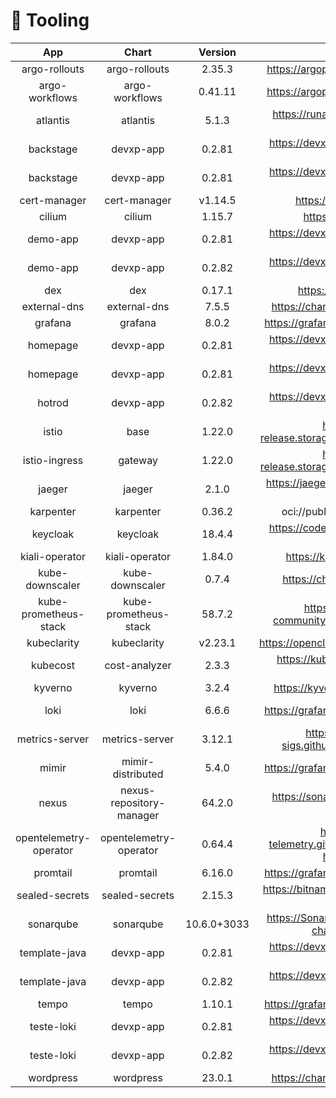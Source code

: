 # 🔩 Tooling

|  App |  Chart | Version | Repo | base | ops | dev | prd |
| :--: | :-----:| :-----: | :---:| :--: | :-: | :-: | :-: |
| argo-rollouts | argo-rollouts | 2.35.3 | https://argoproj.github.io/argo-helm | ✅ |  |  |  |
| argo-workflows | argo-workflows | 0.41.11 | https://argoproj.github.io/argo-helm | ✅ |  |  |  |
| atlantis | atlantis | 5.1.3 | https://runatlantis.github.io/helm-charts |  | [![App Status](https://argocd.devxp-tech.io/api/badge?name=atlantis-ops&revision=true&showAppName=true)](https://argocd.devxp-tech.io/applications/atlantis-ops) |  |  |
| backstage | devxp-app | 0.2.81 | https://devxp-tech.github.io/helm-charts |  |  |  | [![App Status](https://argocd.devxp-tech.io/api/badge?name=backstage-prd&revision=true&showAppName=true)](https://argocd.devxp-tech.io/applications/backstage-prd) |
| backstage | devxp-app | 0.2.81 | https://devxp-tech.github.io/helm-charts |  |  | [![App Status](https://argocd.devxp-tech.io/api/badge?name=backstage-dev&revision=true&showAppName=true)](https://argocd.devxp-tech.io/applications/backstage-dev) |  |
| cert-manager | cert-manager | v1.14.5 | https://charts.jetstack.io | ✅ |  |  |  |
| cilium | cilium | 1.15.7 | https://helm.cilium.io | ✅ |  |  |  |
| demo-app | devxp-app | 0.2.81 | https://devxp-tech.github.io/helm-charts |  |  |  | [![App Status](https://argocd.devxp-tech.io/api/badge?name=demo-app-prd&revision=true&showAppName=true)](https://argocd.devxp-tech.io/applications/demo-app-prd) |
| demo-app | devxp-app | 0.2.82 | https://devxp-tech.github.io/helm-charts |  |  | [![App Status](https://argocd.devxp-tech.io/api/badge?name=demo-app-dev&revision=true&showAppName=true)](https://argocd.devxp-tech.io/applications/demo-app-dev) |  |
| dex | dex | 0.17.1 | https://charts.dexidp.io | ✅ |  |  |  |
| external-dns | external-dns | 7.5.5 | https://charts.bitnami.com/bitnami | ✅ |  |  |  |
| grafana | grafana | 8.0.2 | https://grafana.github.io/helm-charts | ✅ |  |  |  |
| homepage | devxp-app | 0.2.81 | https://devxp-tech.github.io/helm-charts |  |  |  | [![App Status](https://argocd.devxp-tech.io/api/badge?name=homepage-prd&revision=true&showAppName=true)](https://argocd.devxp-tech.io/applications/homepage-prd) |
| homepage | devxp-app | 0.2.81 | https://devxp-tech.github.io/helm-charts |  |  | [![App Status](https://argocd.devxp-tech.io/api/badge?name=homepage-dev&revision=true&showAppName=true)](https://argocd.devxp-tech.io/applications/homepage-dev) |  |
| hotrod | devxp-app | 0.2.82 | https://devxp-tech.github.io/helm-charts | ✅ |  |  |  |
| istio | base | 1.22.0 | https://istio-release.storage.googleapis.com/charts | ✅ |  |  |  |
| istio-ingress | gateway | 1.22.0 | https://istio-release.storage.googleapis.com/charts | ✅ |  |  |  |
| jaeger | jaeger | 2.1.0 | https://jaegertracing.github.io/helm-charts | ✅ |  |  |  |
| karpenter | karpenter | 0.36.2 | oci://public.ecr.aws/karpenter | ✅ |  |  |  |
| keycloak | keycloak | 18.4.4 | https://codecentric.github.io/helm-charts | ✅ |  |  |  |
| kiali-operator | kiali-operator | 1.84.0 | https://kiali.org/helm-charts | ✅ |  |  |  |
| kube-downscaler | kube-downscaler | 0.7.4 | https://charts.deliveryhero.io/ | ✅ |  |  |  |
| kube-prometheus-stack | kube-prometheus-stack | 58.7.2 | https://prometheus-community.github.io/helm-charts | ✅ |  |  |  |
| kubeclarity | kubeclarity | v2.23.1 | https://openclarity.github.io/kubeclarity | ✅ |  |  |  |
| kubecost | cost-analyzer | 2.3.3 | https://kubecost.github.io/cost-analyzer | ✅ |  |  |  |
| kyverno | kyverno | 3.2.4 | https://kyverno.github.io/kyverno | ✅ |  |  |  |
| loki | loki | 6.6.6 | https://grafana.github.io/helm-charts |  | [![App Status](https://argocd.devxp-tech.io/api/badge?name=loki-ops&revision=true&showAppName=true)](https://argocd.devxp-tech.io/applications/loki-ops) |  |  |
| metrics-server | metrics-server | 3.12.1 | https://kubernetes-sigs.github.io/metrics-server/ | ✅ |  |  |  |
| mimir | mimir-distributed | 5.4.0 | https://grafana.github.io/helm-charts | ✅ |  |  |  |
| nexus | nexus-repository-manager | 64.2.0 | https://sonatype.github.io/helm3-charts | ✅ |  |  |  |
| opentelemetry-operator | opentelemetry-operator | 0.64.4 | https://open-telemetry.github.io/opentelemetry-helm-charts | ✅ |  |  |  |
| promtail | promtail | 6.16.0 | https://grafana.github.io/helm-charts | ✅ |  |  |  |
| sealed-secrets | sealed-secrets | 2.15.3 | https://bitnami-labs.github.io/sealed-secrets | ✅ |  |  |  |
| sonarqube | sonarqube | 10.6.0+3033 | https://SonarSource.github.io/helm-chart-sonarqube | ✅ |  |  |  |
| template-java | devxp-app | 0.2.81 | https://devxp-tech.github.io/helm-charts |  |  |  | [![App Status](https://argocd.devxp-tech.io/api/badge?name=template-java-prd&revision=true&showAppName=true)](https://argocd.devxp-tech.io/applications/template-java-prd) |
| template-java | devxp-app | 0.2.82 | https://devxp-tech.github.io/helm-charts |  |  | [![App Status](https://argocd.devxp-tech.io/api/badge?name=template-java-dev&revision=true&showAppName=true)](https://argocd.devxp-tech.io/applications/template-java-dev) |  |
| tempo | tempo | 1.10.1 | https://grafana.github.io/helm-charts | ✅ |  |  |  |
| teste-loki | devxp-app | 0.2.81 | https://devxp-tech.github.io/helm-charts |  |  |  | [![App Status](https://argocd.devxp-tech.io/api/badge?name=teste-loki-prd&revision=true&showAppName=true)](https://argocd.devxp-tech.io/applications/teste-loki-prd) |
| teste-loki | devxp-app | 0.2.82 | https://devxp-tech.github.io/helm-charts |  |  | [![App Status](https://argocd.devxp-tech.io/api/badge?name=teste-loki-dev&revision=true&showAppName=true)](https://argocd.devxp-tech.io/applications/teste-loki-dev) |  |
| wordpress | wordpress | 23.0.1 | https://charts.bitnami.com/bitnami | ✅ |  |  |  |
